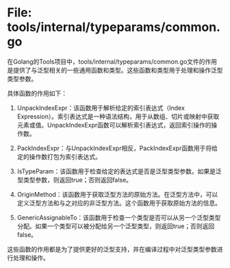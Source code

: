 # File: tools/internal/typeparams/common.go

在Golang的Tools项目中，tools/internal/typeparams/common.go文件的作用是提供了与泛型相关的一些通用函数和类型。这些函数和类型用于处理和操作泛型类型参数。

具体函数的作用如下：

1. UnpackIndexExpr：该函数用于解析给定的索引表达式（Index Expression）。索引表达式是一种语法结构，用于从数组、切片或映射中获取元素或值。UnpackIndexExpr函数可以解析索引表达式，返回索引操作的操作数。

2. PackIndexExpr：与UnpackIndexExpr相反，PackIndexExpr函数用于将给定的操作数打包为索引表达式。

3. IsTypeParam：该函数用于检查给定的表达式是否是泛型类型参数。如果是泛型类型参数，则返回true；否则返回false。

4. OriginMethod：该函数用于获取泛型方法的原始方法。在泛型方法中，可以定义泛型方法和与之对应的非泛型方法。这个函数用于获取原始方法的信息。

5. GenericAssignableTo：该函数用于检查一个类型是否可以从另一个泛型类型分配。如果一个类型可以被分配给另一个泛型类型，则返回true；否则返回false。

这些函数的作用都是为了提供更好的泛型支持，并在编译过程中对泛型类型参数进行处理和操作。

